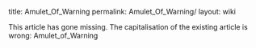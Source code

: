 title: Amulet_Of_Warning
permalink: Amulet_Of_Warning/
layout: wiki

This article has gone missing.
The capitalisation of the existing article is wrong: Amulet_of_Warning
